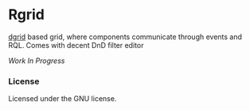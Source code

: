 # Rgrid
[dgrid](http://dgrid.io/) based grid, where components communicate through events and RQL.
Comes with decent DnD filter editor

*Work In Progress*
### License
Licensed under the GNU license.


